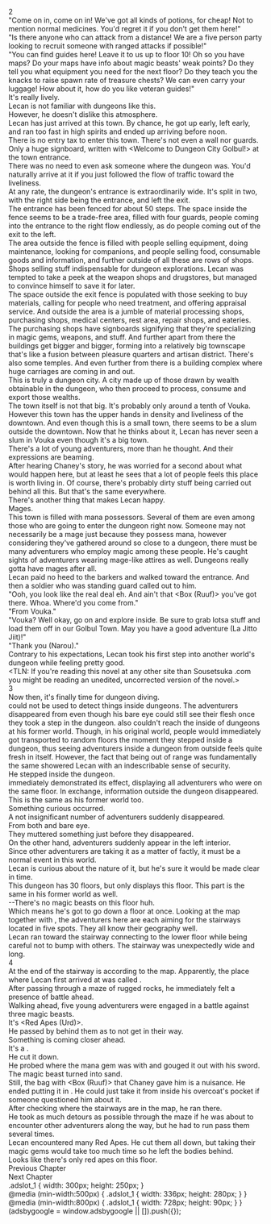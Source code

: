 2<br/>
"Come on in, come on in! We've got all kinds of potions, for cheap! Not to mention normal medicines. You'd regret it if you don't get them here!"<br/>
"Is there anyone who can attack from a distance! We are a five person party looking to recruit someone with ranged attacks if possible!"<br/>
"You can find guides here! Leave it to us up to floor 10! Oh so you have maps? Do your maps have info about magic beasts' weak points? Do they tell you what equipment you need for the next floor? Do they teach you the knacks to raise spawn rate of treasure chests? We can even carry your luggage! How about it, how do you like veteran guides!"<br/>
It's really lively.<br/>
Lecan is not familiar with dungeons like this.<br/>
However, he doesn't dislike this atmosphere.<br/>
Lecan has just arrived at this town. By chance, he got up early, left early, and ran too fast in high spirits and ended up arriving before noon.<br/>
There is no entry tax to enter this town. There's not even a wall nor guards. Only a huge signboard, written with <Welcome to Dungeon City Golbul!> at the town entrance.<br/>
There was no need to even ask someone where the dungeon was. You'd naturally arrive at it if you just followed the flow of traffic toward the liveliness.<br/>
At any rate, the dungeon's entrance is extraordinarily wide. It's split in two, with the right side being the entrance, and left the exit.<br/>
The entrance has been fenced for about 50 steps. The space inside the fence seems to be a trade-free area, filled with four guards, people coming into the entrance to the right flow endlessly, as do people coming out of the exit to the left.<br/>
The area outside the fence is filled with people selling equipment, doing maintenance, looking for companions, and people selling food, consumable goods and information, and further outside of all these are rows of shops. Shops selling stuff indispensable for dungeon explorations. Lecan was tempted to take a peek at the weapon shops and drugstores, but managed to convince himself to save it for later.<br/>
The space outside the exit fence is populated with those seeking to buy materials, calling for people who need treatment, and offering appraisal service. And outside the area is a jumble of material processing shops, purchasing shops, medical centers, rest area, repair shops, and eateries. The purchasing shops have signboards signifying that they're specializing in magic gems, weapons, and stuff. And further apart from there the buildings get bigger and bigger, forming into a relatively big townscape that's like a fusion between pleasure quarters and artisan district. There's also some temples. And even further from there is a building complex where huge carriages are coming in and out.<br/>
This is truly a dungeon city. A city made up of those drawn by wealth obtainable in the dungeon, who then proceed to process, consume and export those wealths.<br/>
The town itself is not that big. It's probably only around a tenth of Vouka.<br/>
However this town has the upper hands in density and liveliness of the downtown. And even though this is a small town, there seems to be a slum outside the downtown. Now that he thinks about it, Lecan has never seen a slum in Vouka even though it's a big town.<br/>
There's a lot of young adventurers, more than he thought. And their expressions are beaming.<br/>
After hearing Chaney's story, he was worried for a second about what would happen here, but at least he sees that a lot of people feels this place is worth living in. Of course, there's probably dirty stuff being carried out behind all this. But that's the same everywhere.<br/>
There's another thing that makes Lecan happy.<br/>
Mages.<br/>
This town is filled with mana possessors. Several of them are even among those who are going to enter the dungeon right now. Someone may not necessarily be a mage just because they possess mana, however considering they've gathered around so close to a dungeon, there must be many adventurers who employ magic among these people. He's caught sights of adventurers wearing mage-like attires as well. Dungeons really gotta have mages after all.<br/>
Lecan paid no heed to the barkers and walked toward the entrance. And then a soldier who was standing guard called out to him.<br/>
"Ooh, you look like the real deal eh. And ain't that <Box (Ruuf)> you've got there. Whoa. Where'd you come from."<br/>
"From Vouka."<br/>
"Vouka? Well okay, go on and explore inside. Be sure to grab lotsa stuff and load them off in our Golbul Town. May you have a good adventure (La Jitto Jiit)!"<br/>
"Thank you (Narou)."<br/>
Contrary to his expectations, Lecan took his first step into another world's dungeon while feeling pretty good.<br/>
<TLN: If you're reading this novel at any other site than Sousetsuka .com you might be reading an unedited, uncorrected version of the novel.><br/>
3<br/>
Now then, it's finally time for dungeon diving.<br/>
<Life Detection> could not be used to detect things inside dungeons. The adventurers disappeared from <Life Detection> even though his bare eye could still see their flesh once they took a step in the dungeon. <Life Detection> also couldn't reach the inside of dungeons at his former world. Though, in his original world, people would immediately got transported to random floors the moment they stepped inside a dungeon, thus seeing adventurers inside a dungeon from outside feels quite fresh in itself. However, the fact that <Life Detection> being out of range was fundamentally the same showered Lecan with an indescribable sense of security.<br/>
He stepped inside the dungeon.<br/>
<Life Detection> immediately demonstrated its effect, displaying all adventurers who were on the same floor. In exchange, information outside the dungeon disappeared. This is the same as his former world too.<br/>
Something curious occurred.<br/>
A not insignificant number of adventurers suddenly disappeared.<br/>
From both <Life Detection> and bare eye.<br/>
They muttered something just before they disappeared.<br/>
On the other hand, adventurers suddenly appear in the left interior.<br/>
Since other adventurers are taking it as a matter of factly, it must be a normal event in this world.<br/>
Lecan is curious about the nature of it, but he's sure it would be made clear in time.<br/>
This dungeon has 30 floors, but <Life Detection> only displays this floor. This part is the same in his former world as well.<br/>
--There's no magic beasts on this floor huh.<br/>
Which means he's got to go down a floor at once. Looking at the map together with <Life Detection>, the adventurers here are each aiming for the stairways located in five spots. They all know their geography well.<br/>
Lecan ran toward the stairway connecting to the lower floor while being careful not to bump with others. The stairway was unexpectedly wide and long.<br/>
4<br/>
At the end of the stairway is <First Floor> according to the map. Apparently, the place where Lecan first arrived at was called <Ground Floor>.<br/>
After passing through a maze of rugged rocks, he immediately felt a presence of battle ahead.<br/>
Walking ahead, five young adventurers were engaged in a battle against three magic beasts.<br/>
It's <Red Apes (Urd)>.<br/>
He passed by behind them as to not get in their way.<br/>
Something is coming closer ahead.<br/>
It's a <Red Ape>.<br/>
He cut it down.<br/>
He probed where the mana gem was with <Mana Detection> and gouged it out with his sword.<br/>
The magic beast turned into sand.<br/>
Still, the bag with <Box (Ruuf)> that Chaney gave him is a nuisance. He ended putting it in <Storage>. He could just take it from inside his overcoat's pocket if someone questioned him about it.<br/>
After checking where the stairways are in the map, he ran there.<br/>
He took as much detours as possible through the maze if he was about to encounter other adventurers along the way, but he had to run pass them several times.<br/>
Lecan encountered many Red Apes. He cut them all down, but taking their magic gems would take too much time so he left the bodies behind.<br/>
Looks like there's only red apes on this floor.<br/>
Previous Chapter<br/>
Next Chapter <br/>
.adslot_1 { width: 300px; height: 250px; }<br/>
@media (min-width:500px) { .adslot_1 { width: 336px; height: 280px; } }<br/>
@media (min-width:800px) { .adslot_1 { width: 728px; height: 90px; } }<br/>
(adsbygoogle = window.adsbygoogle || []).push({});<br/>
